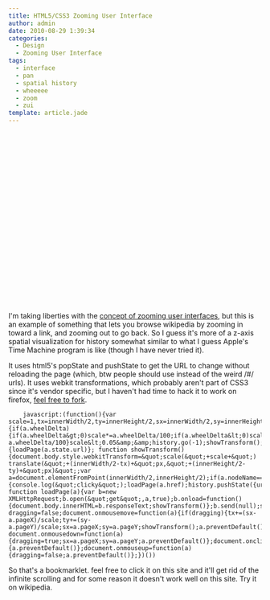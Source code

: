 ```yaml
---
title: HTML5/CSS3 Zooming User Interface
author: admin
date: 2010-08-29 1:39:34
categories:
  - Design
  - Zooming User Interface
tags: 
  - interface
  - pan
  - spatial history
  - wheeeee
  - zoom
  - zui
template: article.jade
---
```


<object style="height: 344px; width: 425px;" classid="clsid:d27cdb6e-ae6d-11cf-96b8-444553540000" width="100" height="100" codebase="http://download.macromedia.com/pub/shockwave/cabs/flash/swflash.cab#version=6,0,40,0"><param name="allowFullScreen" value="true" /><param name="allowScriptAccess" value="always" /><param name="src" value="http://www.youtube.com/v/Zus6yre73Qc?version=3" /><param name="allowfullscreen" value="true" /><embed style="height: 344px; width: 425px;" type="application/x-shockwave-flash" width="100" height="100" src="http://www.youtube.com/v/Zus6yre73Qc?version=3" allowscriptaccess="always" allowfullscreen="true"></embed></object>

I'm taking liberties with the [concept of zooming user interfaces](http://en.wikipedia.org/wiki/Zooming_user_interface), but this is an example of something that lets you browse wikipedia by zooming in toward a link, and zooming out to go back. So I guess it's more of a z-axis spatial visualization for history somewhat similar to what I guess Apple's Time Machine program is like (though I have never tried it).

It uses html5's popState and pushState to get the URL to change without reloading the page (which, btw people should use instead of the weird /#/ urls). It uses webkit transformations, which probably aren't part of CSS3 since it's vendor specific, but I haven't had time to hack it to work on firefox, [feel free to fork](http://github.com/antimatter15/zui/blob/master/zui.js).

		javascript:(function(){var scale=1,tx=innerWidth/2,ty=innerHeight/2,sx=innerWidth/2,sy=innerHeight/2;document.onmousewheel=function(a){if(a.wheelDelta){if(a.wheelDelta&gt;0)scale*=a.wheelDelta/100;if(a.wheelDelta&lt;0)scale/=-a.wheelDelta/100}scale&lt;0.05&amp;&amp;history.go(-1);showTransform();a.preventDefault()};window.onpopstate=function(a){loadPage(a.state.url)}; function showTransform(){document.body.style.webkitTransform=&quot;scale(&quot;+scale+&quot;) translate(&quot;+(innerWidth/2-tx)+&quot;px,&quot;+(innerHeight/2-ty)+&quot;px)&quot;;var a=document.elementFromPoint(innerWidth/2,innerHeight/2);if(a.nodeName==&quot;A&quot;&amp;&amp;a.offsetWidth*scale&gt;0.3*innerWidth&amp;&amp;a.offsetHeight*scale&gt;0.3*innerHeight){console.log(&quot;clicky&quot;);loadPage(a.href);history.pushState({url:a.href},a.href,a.href)}} function loadPage(a){var b=new XMLHttpRequest;b.open(&quot;get&quot;,a,true);b.onload=function(){document.body.innerHTML=b.responseText;showTransform()};b.send(null);scale=1;tx=innerWidth/2;ty=innerHeight/2;sx=innerWidth/2;sy=innerHeight/2;showTransform()}var dragging=false;document.onmousemove=function(a){if(dragging){tx+=(sx-a.pageX)/scale;ty+=(sy-a.pageY)/scale;sx=a.pageX;sy=a.pageY;showTransform();a.preventDefault();a.stopPropagation()}}; document.onmousedown=function(a){dragging=true;sx=a.pageX;sy=a.pageY;a.preventDefault()};document.onclick=function(a){a.preventDefault()};document.onmouseup=function(a){dragging=false;a.preventDefault()};})())

So that's a bookmarklet. feel free to click it on this site and it'll get rid of the infinite scrolling and for some reason it doesn't work well on this site. Try it on wikipedia.
